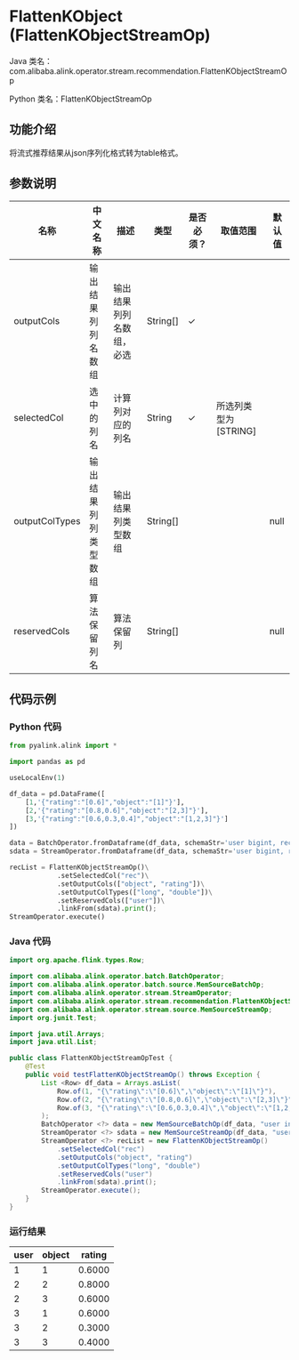 # FlattenKObject (FlattenKObjectStreamOp)
Java 类名：com.alibaba.alink.operator.stream.recommendation.FlattenKObjectStreamOp

Python 类名：FlattenKObjectStreamOp


## 功能介绍
将流式推荐结果从json序列化格式转为table格式。

## 参数说明

| 名称 | 中文名称 | 描述 | 类型 | 是否必须？ | 取值范围 | 默认值 |
| --- | --- | --- | --- | --- | --- | --- |
| outputCols | 输出结果列列名数组 | 输出结果列列名数组，必选 | String[] | ✓ |  |  |
| selectedCol | 选中的列名 | 计算列对应的列名 | String | ✓ | 所选列类型为 [STRING] |  |
| outputColTypes | 输出结果列列类型数组 | 输出结果列类型数组 | String[] |  |  | null |
| reservedCols | 算法保留列名 | 算法保留列 | String[] |  |  | null |

## 代码示例
### Python 代码
```python
from pyalink.alink import *

import pandas as pd

useLocalEnv(1)

df_data = pd.DataFrame([
    [1,'{"rating":"[0.6]","object":"[1]"}'],
    [2,'{"rating":"[0.8,0.6]","object":"[2,3]"}'],
    [3,'{"rating":"[0.6,0.3,0.4]","object":"[1,2,3]"}']
])

data = BatchOperator.fromDataframe(df_data, schemaStr='user bigint, rec string')
sdata = StreamOperator.fromDataframe(df_data, schemaStr='user bigint, rec string')

recList = FlattenKObjectStreamOp()\
			.setSelectedCol("rec")\
			.setOutputCols(["object", "rating"])\
			.setOutputColTypes(["long", "double"])\
			.setReservedCols(["user"])\
			.linkFrom(sdata).print();
StreamOperator.execute()
```
### Java 代码
```java
import org.apache.flink.types.Row;

import com.alibaba.alink.operator.batch.BatchOperator;
import com.alibaba.alink.operator.batch.source.MemSourceBatchOp;
import com.alibaba.alink.operator.stream.StreamOperator;
import com.alibaba.alink.operator.stream.recommendation.FlattenKObjectStreamOp;
import com.alibaba.alink.operator.stream.source.MemSourceStreamOp;
import org.junit.Test;

import java.util.Arrays;
import java.util.List;

public class FlattenKObjectStreamOpTest {
	@Test
	public void testFlattenKObjectStreamOp() throws Exception {
		List <Row> df_data = Arrays.asList(
			Row.of(1, "{\"rating\":\"[0.6]\",\"object\":\"[1]\"}"),
			Row.of(2, "{\"rating\":\"[0.8,0.6]\",\"object\":\"[2,3]\"}"),
			Row.of(3, "{\"rating\":\"[0.6,0.3,0.4]\",\"object\":\"[1,2,3]\"}")
		);
		BatchOperator <?> data = new MemSourceBatchOp(df_data, "user int, rec string");
		StreamOperator <?> sdata = new MemSourceStreamOp(df_data, "user int, rec string");
		StreamOperator <?> recList = new FlattenKObjectStreamOp()
			.setSelectedCol("rec")
			.setOutputCols("object", "rating")
			.setOutputColTypes("long", "double")
			.setReservedCols("user")
			.linkFrom(sdata).print();
		StreamOperator.execute();
	}
}
```

### 运行结果
user|object|rating
----|------|------
1|1|0.6000
2|2|0.8000
2|3|0.6000
3|1|0.6000
3|2|0.3000
3|3|0.4000
